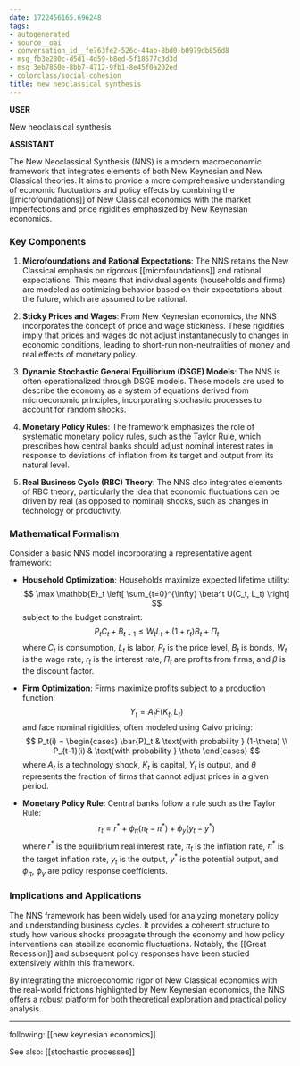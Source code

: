 ```yaml
---
date: 1722456165.696248
tags:
- autogenerated
- source__oai
- conversation_id__fe763fe2-526c-44ab-8bd0-b0979db856d8
- msg_fb3e280c-d5d1-4d59-b8ed-5f18577c3d3d
- msg_3eb7860e-8bb7-4712-9fb1-8e45f0a202ed
- colorclass/social-cohesion
title: new neoclassical synthesis
---
```


**USER**

New neoclassical synthesis


**ASSISTANT**

The New Neoclassical Synthesis (NNS) is a modern macroeconomic framework that integrates elements of both New Keynesian and New Classical theories. It aims to provide a more comprehensive understanding of economic fluctuations and policy effects by combining the [[microfoundations]] of New Classical economics with the market imperfections and price rigidities emphasized by New Keynesian economics. 

### Key Components

1. **Microfoundations and Rational Expectations**: 
   The NNS retains the New Classical emphasis on rigorous [[microfoundations]] and rational expectations. This means that individual agents (households and firms) are modeled as optimizing behavior based on their expectations about the future, which are assumed to be rational.

2. **Sticky Prices and Wages**: 
   From New Keynesian economics, the NNS incorporates the concept of price and wage stickiness. These rigidities imply that prices and wages do not adjust instantaneously to changes in economic conditions, leading to short-run non-neutralities of money and real effects of monetary policy.

3. **Dynamic Stochastic General Equilibrium (DSGE) Models**: 
   The NNS is often operationalized through DSGE models. These models are used to describe the economy as a system of equations derived from microeconomic principles, incorporating stochastic processes to account for random shocks.

4. **Monetary Policy Rules**: 
   The framework emphasizes the role of systematic monetary policy rules, such as the Taylor Rule, which prescribes how central banks should adjust nominal interest rates in response to deviations of inflation from its target and output from its natural level.

5. **Real Business Cycle (RBC) Theory**: 
   The NNS also integrates elements of RBC theory, particularly the idea that economic fluctuations can be driven by real (as opposed to nominal) shocks, such as changes in technology or productivity.

### Mathematical Formalism

Consider a basic NNS model incorporating a representative agent framework:

- **Household Optimization**:
  Households maximize expected lifetime utility:
  $$ 
  \max \mathbb{E}_t \left[ \sum_{t=0}^{\infty} \beta^t U(C_t, L_t) \right] 
  $$
  subject to the budget constraint:
  $$ 
  P_t C_t + B_{t+1} \leq W_t L_t + (1 + r_t) B_t + \Pi_t 
  $$
  where $C_t$ is consumption, $L_t$ is labor, $P_t$ is the price level, $B_t$ is bonds, $W_t$ is the wage rate, $r_t$ is the interest rate, $\Pi_t$ are profits from firms, and $\beta$ is the discount factor.

- **Firm Optimization**:
  Firms maximize profits subject to a production function:
  $$ 
  Y_t = A_t F(K_t, L_t) 
  $$
  and face nominal rigidities, often modeled using Calvo pricing:
  $$ 
  P_t(i) = \begin{cases} 
  \bar{P}_t & \text{with probability } (1-\theta) \\
  P_{t-1}(i) & \text{with probability } \theta 
  \end{cases}
  $$
  where $A_t$ is a technology shock, $K_t$ is capital, $Y_t$ is output, and $\theta$ represents the fraction of firms that cannot adjust prices in a given period.

- **Monetary Policy Rule**:
  Central banks follow a rule such as the Taylor Rule:
  $$ 
  r_t = r^* + \phi_{\pi} (\pi_t - \pi^*) + \phi_y (y_t - y^*) 
  $$
  where $r^*$ is the equilibrium real interest rate, $\pi_t$ is the inflation rate, $\pi^*$ is the target inflation rate, $y_t$ is the output, $y^*$ is the potential output, and $\phi_{\pi}$, $\phi_y$ are policy response coefficients.

### Implications and Applications

The NNS framework has been widely used for analyzing monetary policy and understanding business cycles. It provides a coherent structure to study how various shocks propagate through the economy and how policy interventions can stabilize economic fluctuations. Notably, the [[Great Recession]] and subsequent policy responses have been studied extensively within this framework.

By integrating the microeconomic rigor of New Classical economics with the real-world frictions highlighted by New Keynesian economics, the NNS offers a robust platform for both theoretical exploration and practical policy analysis.


---


following: [[new keynesian economics]]

See also: [[stochastic processes]]